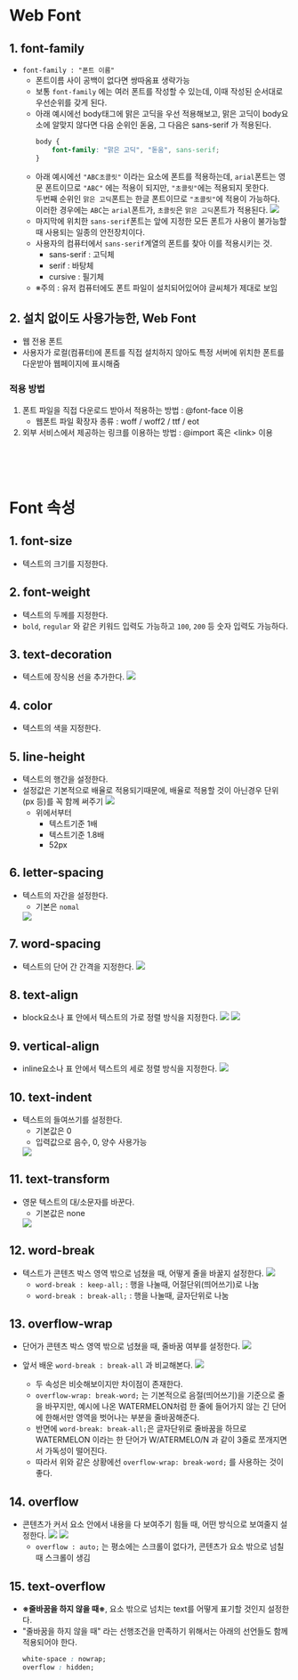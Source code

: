 # Web Font
## 1. font-family
- `font-family : "폰트 이름"`
    - 폰트이름 사이 공백이 없다면 쌍따옴표 생략가능
    - 보통 `font-family` 에는 여러 폰트를 작성할 수 있는데, 이때 작성된 순서대로 우선순위를 갖게 된다. 
    - 아래 예시에선 body태그에 맑은 고딕을 우선 적용해보고, 맑은 고딕이 body요소에 알맞지 않다면 다음 순위인 돋움, 그 다음은 sans-serif 가 적용된다.
        ```css
        body {
            font-family: "맑은 고딕", "돋움", sans-serif;
        }
        ```
    - 아래 예시에선 `"ABC초콜릿"` 이라는 요소에 폰트를 적용하는데, `arial`폰트는 영문 폰트이므로 `"ABC"` 에는 적용이 되지만, `"초콜릿"`에는 적용되지 못한다.    
    두번째 순위인 `맑은 고딕`폰트는 한글 폰트이므로 `"초콜릿"`에 적용이 가능하다.    
    이러한 경우에는 `ABC`는 `arial`폰트가, `초콜릿`은 `맑은 고딕`폰트가 적용된다.
        <img src="../img/Font/1.png">
    - 마지막에 위치한 `sans-serif`폰트는 앞에 지정한 모든 폰트가 사용이 불가능할때 사용되는 일종의 안전장치이다.
    - 사용자의 컴퓨터에서 `sans-serif`계열의 폰트를 찾아 이를 적용시키는 것. 
        - sans-serif : 고딕체
        - serif : 바탕체
        - cursive : 필기체
    - ※주의 : 유저 컴퓨터에도 폰트 파일이 설치되어있어야 글씨체가 제대로 보임

## 2. 설치 없이도 사용가능한, Web Font
- 웹 전용 폰트
- 사용자가 로컬(컴퓨터)에 폰트를 직접 설치하지 않아도 특정 서버에 위치한 폰트를 다운받아 웹페이지에 표시해줌
### 적용 방법
1. 폰트 파일을 직접 다운로드 받아서 적용하는 방법 : @font-face 이용
    - 웹폰트 파일 확장자 종류 : woff / woff2 / ttf / eot
2. 외부 서비스에서 제공하는 링크를 이용하는 방법 : @import 혹은 \<link> 이용

<br>
<br>
<br>

# Font 속성
## 1. font-size
- 텍스트의 크기를 지정한다.

## 2. font-weight
- 텍스트의 두께를 지정한다.
- `bold`, `regular` 와 같은 키워드 입력도 가능하고 `100`, `200` 등 숫자 입력도 가능하다.

## 3. text-decoration
- 텍스트에 장식용 선을 추가한다.
    <img src="../img/Font/2.png">

## 4. color
- 텍스트의 색을 지정한다.

## 5. line-height
- 텍스트의 행간을 설정한다.
- 설정값은 기본적으로 배율로 적용되기때문에, 배율로 적용할 것이 아닌경우 단위(px 등)를 꼭 함께 써주기
    <img src="../img/Font/3.png">
    - 위에서부터
        - 텍스트기준 1배
        - 텍스트기준 1.8배
        - 52px

## 6. letter-spacing
- 텍스트의 자간을 설정한다.
    - 기본은 `nomal`
    <img src="../img/Font/4.png">

## 7. word-spacing
- 텍스트의 단어 간 간격을 지정한다.
    <img src="../img/Font/5.png">

## 8. text-align
- block요소나 표 안에서 텍스트의 가로 정렬 방식을 지정한다.
    <img src="../img/Font/6.png">
    <img src="../img/Font/7.png">

## 9. vertical-align
- inline요소나 표 안에서 텍스트의 세로 정렬 방식을 지정한다.
    <img src="../img/Font/8.png">

## 10. text-indent
- 텍스트의 들여쓰기를 설정한다.
    - 기본값은 0
    - 입력값으로 음수, 0, 양수 사용가능
    <img src="../img/Font/9.png">

## 11. text-transform
- 영문 텍스트의 대/소문자를 바꾼다.
    - 기본값은 none
    <img src="../img/Font/10.png">

## 12. word-break
- 텍스트가 콘텐츠 박스 영역 밖으로 넘쳤을 때, 어떻게 줄을 바꿀지 설정한다.
    <img src="../img/Font/11.png">
    - `word-break : keep-all;` : 행을 나눌때, 어절단위(띄어쓰기)로 나눔
    - `word-break : break-all;` : 행을 나눌때, 글자단위로 나눔

## 13. overflow-wrap
- 단어가 콘텐츠 박스 영역 밖으로 넘쳤을 때, 줄바꿈 여부를 설정한다.
    <img src="../img/Font/12.png">

- 앞서 배운 `word-break : break-all` 과 비교해본다.
    <img src="../img/Font/13.png">
    - 두 속성은 비슷해보이지만 차이점이 존재한다.
    - `overflow-wrap: break-word;` 는 기본적으로 음절(띄어쓰기)을 기준으로 줄을 바꾸지만, 예시에 나온 WATERMELON처럼 한 줄에 들어가지 않는 긴 단어에 한해서만 영역을 벗어나는 부분을 줄바꿈해준다.
    - 반면에 `word-break: break-all;`은 글자단위로 줄바꿈을 하므로 WATERMELON 이라는 한 단어가 W/ATERMELO/N 과 같이 3줄로 쪼개지면서 가독성이 떨어진다.
    - 따라서 위와 같은 상황에선 `overflow-wrap: break-word;` 를 사용하는 것이 좋다.

## 14. overflow
- 콘텐츠가 커서 요소 안에서 내용을 다 보여주기 힘들 때, 어떤 방식으로 보여줄지 설정한다.
    <img src="../img/Font/14.png">
    <img src="../img/Font/15.png">
    - `overflow : auto;` 는 평소에는 스크롤이 없다가, 콘텐츠가 요소 밖으로 넘칠때 스크롤이 생김

## 15. text-overflow
- **※줄바꿈을 하지 않을 때※**, 요소 밖으로 넘치는 text를 어떻게 표기할 것인지 설정한다.
- "줄바꿈을 하지 않을 때" 라는 선행조건을 만족하기 위해서는 아래의 선언들도 함께 적용되어야 한다.
    ```css
    white-space : nowrap;
    overflow : hidden;
    ```
